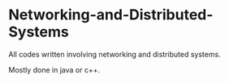 # Networking-and-Distributed-Systems
All codes written involving networking and distributed systems.

Mostly done in java or c++.
